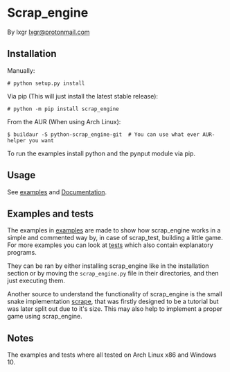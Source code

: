# Scrap_engine
By lxgr <lxgr@protonmail.com>

## Installation
Manually:
```shell
# python setup.py install
```
Via pip (This will just install the latest stable release):
```shell
# python -m pip install scrap_engine
```
From the AUR (When using Arch Linux):
```shell
$ buildaur -S python-scrap_engine-git  # You can use what ever AUR-helper you want
```
To run the examples install python and the pynput module via pip.

## Usage
See [examples](examples) and [Documentation](docs/DOCS.md).

## Examples and tests
The examples in [examples](examples) are made to show how scrap_engine works in a simple and commented way by, in case of scrap_test, building a little game. For more examples you can look at [tests](tests) which also contain explanatory programs.

They can be ran by either installing scrap_engine like in the installation section or by moving the ```scrap_engine.py``` file in their directories, and then just executing them.

Another source to understand the functionality of scrap_engine is the small snake implementation [scrape](https://github.com/lxgr-linux/scrape), that was firstly designed to be a tutorial but was later split out due to it's size. This may also help to implement a proper game using scrap_engine.

## Notes
The examples and tests where all tested on Arch Linux x86 and Windows 10.
